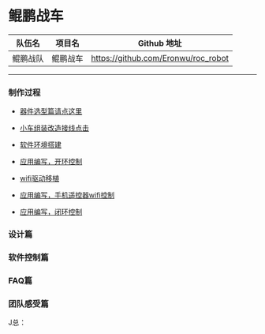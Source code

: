 # 鲲鹏战车 


队伍名 | 项目名 | Github 地址 |
-------|--------|-------------|
鲲鹏战队 | 鲲鹏战车 | https://github.com/Eronwu/roc_robot |

----------

### 制作过程

- [器件选型篇请点这里](application/roc_car/docs/material_part.md)

- [小车组装改造接线点击](application/roc_car/docs/assemble_part.md)

- [软件环境搭建](application/roc_car/docs/env_part.md)

- [应用编写，开环控制](application/roc_car/docs/app_code_part.md)

- [wifi驱动移植](application/roc_car/docs/wifi_driver_part.md)

- [应用编写，手机遥控器wifi控制](application/roc_car/docs/mobile_wifi_code_part.md)

- [应用编写，闭环控制]()

  

### 设计篇

### 软件控制篇

### FAQ篇

### 团队感受篇
J总：
